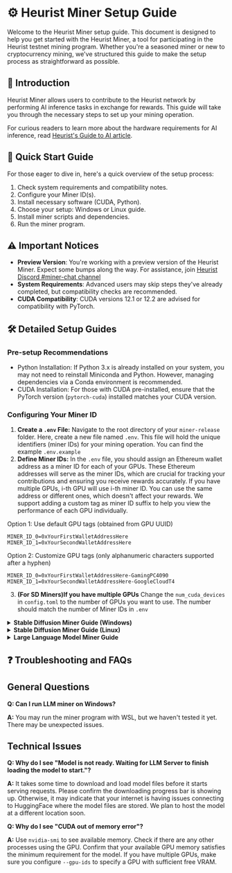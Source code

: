 # ⚙️ Heurist Miner Setup Guide

Welcome to the Heurist Miner setup guide. This document is designed to help you get started with the Heurist Miner, a tool for participating in the Heurist testnet mining program. Whether you're a seasoned miner or new to cryptocurrency mining, we've structured this guide to make the setup process as straightforward as possible.

## 📖 Introduction

Heurist Miner allows users to contribute to the Heurist network by performing AI inference tasks in exchange for rewards. This guide will take you through the necessary steps to set up your mining operation.

For curious readers to learn more about the hardware requirements for AI inference, read [Heurist's Guide to AI article](https://heuristai.medium.com/heurists-guide-to-ai-beginner-s-series-part-2-db77458a62dd).

## 🚀 Quick Start Guide

For those eager to dive in, here's a quick overview of the setup process:

1. Check system requirements and compatibility notes.
2. Configure your Miner ID(s).
3. Install necessary software (CUDA, Python).
4. Choose your setup: Windows or Linux guide.
5. Install miner scripts and dependencies.
6. Run the miner program.

## ⚠️ Important Notices

- **Preview Version**: You're working with a preview version of the Heurist Miner. Expect some bumps along the way. For assistance, join [Heurist Discord #miner-chat channel]( https://discord.com/invite/heuristai)
- **System Requirements**: Advanced users may skip steps they've already completed, but compatibility checks are recommended.
- **CUDA Compatibility**: CUDA versions 12.1 or 12.2 are advised for compatibility with PyTorch.

## 🛠️ Detailed Setup Guides

### Pre-setup Recommendations

- Python Installation: If Python 3.x is already installed on your system, you may not need to reinstall Miniconda and Python. However, managing dependencies via a Conda environment is recommended.
- CUDA Installation: For those with CUDA pre-installed, ensure that the PyTorch version (`pytorch-cuda`) installed matches your CUDA version.


### Configuring Your Miner ID

1. **Create a `.env` File:** Navigate to the root directory of your `miner-release` folder. Here, create a new file named `.env`. This file will hold the unique identifiers (miner IDs) for your mining operation. You can find the example `.env.example`
2. **Define Miner IDs:** In the `.env` file, you should assign an Ethereum wallet address as a miner ID for each of your GPUs. These Ethereum addresses will serve as the miner IDs, which are crucial for tracking your contributions and ensuring you receive rewards accurately. If you have multiple GPUs, i-th GPU will use i-th miner ID. You can use the same address or different ones, which doesn't affect your rewards. We support adding a custom tag as miner ID suffix to help you view the performance of each GPU individually.

Option 1: Use default GPU tags (obtained from GPU UUID)
```plaintext
MINER_ID_0=0xYourFirstWalletAddressHere
MINER_ID_1=0xYourSecondWalletAddressHere
```

Option 2: Customize GPU tags (only alphanumeric characters supported after a hyphen)
```plaintext
MINER_ID_0=0xYourFirstWalletAddressHere-GamingPC4090
MINER_ID_1=0xYourSecondWalletAddressHere-GoogleCloudT4
```


3. **(For SD Miners)If you have multiple GPUs** Change the `num_cuda_devices` in `config.toml` to the number of GPUs you want to use. The number should match the number of Miner IDs in `.env`

<details>
<summary><b>Stable Diffusion Miner Guide (Windows)</b></summary>

#### Step 1. (Optional) Update GPU drivers

1. Go to the [NVIDIA Driver Downloads](https://www.nvidia.com/Download/index.aspx) page.

2. Select your GPU model and OS.

3. Download and install the latest driver. Restart your PC if necessary.

#### Step 2. Install Miniconda

1. Download the Miniconda Installer. 
- Visit the [Miniconda Downloads page](https://docs.conda.io/projects/miniconda/en/latest/). 
- Get the latest Windows 64-bit version for Python 3.11.
conda activate pytorch-gpu-python-3-10.
#### Step 3. Create a Conda Environment

1. Open a command prompt (Win + X > “Command Prompt”).

2. Create the Environment:
- Type `conda create --name gpu-3-11 python=3.11` (or choose your Python version).
- Press Enter and wait for the process to finish.

3. Activate the Environment
- Type `conda activate gpu-3-11`

#### Step 4: Install CUDA Toolkit
1. Download and Install CUDA:
- Visit the [CUDA Toolkit 12.1 download page](https://developer.nvidia.com/cuda-12-1-0-download-archive?target_os=Windows&target_arch=x86_64&target_version=11&target_type=exe_local).
- Select your OS version.
- Download and install it by following the prompts.

#### Step 5: Install PyTorch with GPU Support
1. Go to the [PyTorch Install Page](https://pytorch.org/get-started/locally/).
- Set Your Preferences: Choose PyTorch, Conda, CUDA 12.1
- Install PyTorch: Copy the generated command (like `conda install pytorch torchvision torchaudio pytorch-cuda=12.1 -c pytorch -c nvidia`). Paste it in the Command Prompt and hit Enter.

#### Step 6: Download Miner Scripts
1. Run `git clone https://github.com/heurist-network/miner-release` in command prompt. Or Click "Code -> Download ZIP" in this [Github repo - miner-release](https://github.com/heurist-network/miner-release) to download miner scripts.

#### Step 7: Install Dependencies from `requirements.txt`

1. Open Your Command Prompt
- Make sure you're still in your Conda environment. If not, activate it again with `conda activate gpu-3-11`

2. Navigate to `miner-release` folder
- Use the cd command to change directories to where `requirements.txt` is located. For example, `cd C:\Users\YourUsername\Documents\miner-release`.

3. Install Dependencies:
- Run the command `pip install -r requirements.txt`. This command tells pip (Python's package installer) to install all the packages listed in your requirements.txt file.

#### Step 8. Configuring Your Miner ID with a .env File
See the top of this guide.

#### Step 9. Run the miner program
1. Run `python3 sd-miner-v1.x.x.py` (select the latest version of file) in Conda environment command prompt.

2. Type `yes` when the program prompts you to download model files. It will take a while to download all models. The program will start processing automatically once it completes downloading.

#### Step 10. (Optional) Enhancing Your Mining Experience with CLI Options
To optimize and customize your mining operations, you can utilize the following command line interface (CLI) options when starting the miner:

#### `--log-level`
Control the verbosity of the miner's log messages by setting the log level. Available options are `DEBUG`, `INFO` (default), `WARNING`, `ERROR`, and `CRITICAL`.
#### `--auto-confirm`
Automate the download confirmation process, especially useful in automated setups. Use `yes` to auto-confirm or stick with `no` (default) for manual confirmation.
#### `--exclude-sdxl`
Exclude SDXL models. Recommended for Laptop GPUs, 3060, 4060, or if you are running LLM miner alongside SD miner on a same GPU, or if your available VRAM is less than 10GB. SDXL models consumes more resources (and they also earn more rewards). Turning it off will prevent performance issues or crashes on slower GPUs.

**Usage Example:**

To enable debug-level logging and auto-confirm:
```bash
python sd-miner.py --log-level DEBUG --auto-confirm yes
```

To exclude SDXL models:
```bash
python sd-miner.py --exclude-sdxl
```

Congratulations! 🌟 You're now set to serve image generation requests. You don't need to keep it up 24/7. Feel free to close the program whenever you need your GPU like playing video games or streaming videos.

</details>

<details>
<summary><b>Stable Diffusion Miner Guide (Linux)</b></summary>
This guide assumes you're familiar with the terminal and basic Linux commands. Most steps are similar to the Windows setup, with adjustments for Linux-specific commands and environments.

- Python Installation: If Python 3.x is already installed, you can skip the Miniconda installation. However, using Miniconda or Conda to manage dependencies is still recommended.
- CUDA: If CUDA is previously installed, ensure the PyTorch installation matches your CUDA version.

### Step 1. Update GPU drivers (Optional)
- Use your Linux distribution's package manager or download drivers directly from the [NVIDIA Driver Downloads](https://www.nvidia.com/Download/index.aspx). For Ubuntu, you might use commands like `sudo apt update` and `sudo ubuntu-drivers autoinstall`.

### Step 2. Install Miniconda or Conda (Optional)
- Download the Miniconda installer for Linux from the [Miniconda Downloads page](https://docs.anaconda.com/free/miniconda/).
- Use the command line to run the installer.
  
### Step 3. Create a Conda Environment
- Open a terminal.
- Create a new environment with `conda create --name gpu-3-11 python=3.11`.
- Activate the environment using `conda activate gpu-3-11`.

### Step 4: Install CUDA Toolkit
- Install CUDA from the [CUDA Toolkit download page](https://developer.nvidia.com/cuda-12-1-0-download-archive) appropriate for your Linux distribution. Follow the installation instructions provided on the NVIDIA website.

### Step 5: Install PyTorch with GPU Support
- Visit the [PyTorch installation guide](https://pytorch.org/get-started/locally/), set preferences for Linux, Conda, and the appropriate CUDA version.
- Use the provided command in the page, such as `conda install pytorch torchvision torchaudio pytorch-cuda=12.1 -c pytorch -c nvidia`, in your terminal.

### Step 6: Download Miner Scripts
- Use Git to clone the miner scripts repository with `git clone https://github.com/heurist-network/miner-release`. Alternatively, download the ZIP from the GitHub page and extract it.
  
### Step 7: Install Dependencies from requirements.txt
- Ensure you're in the Conda environment (`conda activate gpu-3-11`).
- Navigate to the miner-release directory.
- Install dependencies with `pip install -r requirements.txt`.

### Step 8. Configure your Miner ID
Use `.env` in the miner-release folder to set a unique miner_id for each GPU. (See the top of this guide. This is very important for tracking your contribution!)

### Step 9. Run the miner program
- Execute the miner script with `python3 sd-miner-v1.x.x.py` (select the latest version) in your terminal. Agree to download model files when prompted.

### Step 10. (Optional) Enhancing Your Mining Experience with CLI Options
To optimize and customize your mining operations, you can utilize the following command line interface (CLI) options when starting the miner:

#### `--log-level`
Control the verbosity of the miner's log messages by setting the log level. Available options are `DEBUG`, `INFO` (default), `WARNING`, `ERROR`, and `CRITICAL`.
#### `--auto-confirm`
Automate the download confirmation process, especially useful in automated setups. Use `yes` to auto-confirm or stick with `no` (default) for manual confirmation.
#### `--exclude-sdxl`
Exclude SDXL models. Recommended for Laptop GPUs, 3060, 4060, or if you are running LLM miner alongside SD miner on a same GPU, or if your available VRAM is less than 10GB. SDXL models consumes more resources (and they also earn more rewards). Turning it off will prevent performance issues or crashes on slower GPUs.

**Usage Example:**

To enable debug-level logging and auto-confirm:
```bash
python sd-miner.py --log-level DEBUG --auto-confirm yes
```

To exclude SDXL models:
```bash
python sd-miner.py --exclude-sdxl
```
  
### Additional Linux-Specific Tips:
- Use `screen` or `tmux` to keep the miner running in the background, especially when connected via SSH.

</details>

<details>
<summary><b>Large Language Model Miner Guide</b></summary>

We use [vLLM](https://docs.vllm.ai/en/latest/), a fast and easy-to-use library for LLM inference and serving. We have only tested the miner program on Linux.

### Prerequisites
- Make sure you have CUDA driver installed. We recommend using NVIDIA drivers with CUDA version 12.1 or 12.2. Other versions may probably work fine. Use `nvidia-smi` command to check CUDA version.
- You need enough disk space. You can find model size in [heurist-models repo](https://github.com/heurist-network/heurist-models/blob/main/models.json). Use `df -h` to see available disk space.
- You must be able to access [HuggingFace](https://huggingface.co/) from internet.

### Select a Model ID
LLMs typically consume a large amount of VRAM (Video Memory) of your GPU. Larger models have higher VRAM requirements and also have higher rewards. Read [Miner Guide Docs](https://docs.heurist.ai/guides/miner-guide) to choose a model that fits your hardware.

### Run the Setup Script
```bash
chmod +x llm-miner-starter.sh
./llm-miner-starter.sh <model_id> --miner-id-index 0 --port 8000 --gpu-ids 0
```

`model_id` is mandatory. For example, `openhermes-2.5-mistral-7b-gptq` is the smallest model that we support. It requires 12GB VRAM.

#### Meaning of Optional CLI arguments
- `--miner-id-index` specifies the index of miner_id in `.env` file to use. Default is 0 (using the first address configured)
- `--port` specifies the port to communicate with vLLM process. Default is 8000. Change this if this port is occupied.
- `--gpu-ids` specifies the GPU ID to use. Default is 0. Change this if you have multiple GPUs and want to use a different one.
#### Example startup command

To use default options:
```bash
./llm-miner-starter.sh openhermes-2.5-mistral-7b-gptq
```

To use the second address with custom port and GPU ID
```bash
./llm-miner-starter.sh openhermes-2.5-mistral-7b-gptq --miner-id-index 1 --port 8001 --gpu-ids 1
```

To deploy large models across multiple GPU instances
```bash
./llm-miner-starter.sh openhermes-mixtral-8x7b-gptq --miner-id-index 0 --port 8000 --gpu-ids 0,1
```

### If you have trouble downloading
The first time that the miner program starts up will take a long time because it needs to download the model file. You should see progress bars in the command line output. Models are saved in `$HOME/.cache/huggingface` by default. If download progress is interrupted or throws an error, press "Ctrl+C" to stop the starter script and retry. If it's still stuck, delete `$HOME/.cache/huggingface` and try again.

### If you are running 8x7b or 34b or 70b model
We notice that 8x7b, 34b, 70b model loading might take very long time (up to 1 hour) on some devices. If you keep seeing "Model is not ready" and if you don't see any error during downloading, you should wait for some more time.

### Reference table demonstrating model id and vram usage
| Model ID | VRAM Usage (GB) |
|----------|-----------------|
| openhermes-2.5-mistral-7b-gptq  | 10               |
| mistralai/mistral-7b-instruct-v0.2       | 15               |
| openhermes-2-pro-mistral-7b     | 15               |
| (recommended) dolphin-2.9-llama3-8b     | 17               |
| mistralai/mixtral-8x7b-instruct-v0.1 | 28               | 
| (recommended) openhermes-mixtral-8x7b-gptq | 28        |
| openhermes-2-yi-34b-gptq       | 37               |
| meta-llama/llama-2-70b-chat              | 41               |

</details>

## ❓ Troubleshooting and FAQs

## General Questions

**Q: Can I run LLM miner on Windows?** 

**A:** You may run the miner program with WSL, but we haven't tested it yet. There may be unexpected issues.

## Technical Issues

**Q: Why do I see "Model is not ready. Waiting for LLM Server to finish loading the model to start."?**  

**A:** It takes some time to download and load model files before it starts serving requests. Please confirm the downloading progress bar is showing up. Otherwise, it may indicate that your internet is having issues connecting to HuggingFace where the model files are stored. We plan to host the model at a different location soon.

**Q: Why do I see "CUDA out of memory error"?**  

**A:** Use `nvidia-smi` to see available memory. Check if there are any other processes using the GPU. Confirm that your available GPU memory satisfies the minimum requirement for the model. If you have multiple GPUs, make sure you configure `--gpu-ids` to specify a GPU with sufficient free VRAM.
